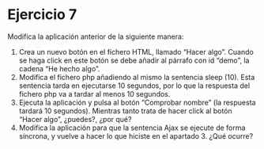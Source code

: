 # Ejercicio 7

Modifica la aplicación anterior de la siguiente manera:
1. Crea un nuevo botón en el fichero HTML, llamado “Hacer algo”. Cuando se haga click
en este botón se debe añadir al párrafo con id “demo”, la cadena “He hecho algo”.
2. Modifica el fichero php añadiendo al mismo la sentencia sleep (10). Esta sentencia tarda
en ejecutarse 10 segundos, por lo que la respuesta del fichero php va a tardar al menos
10 segundos.
3. Ejecuta la aplicación y pulsa al botón “Comprobar nombre” (la respuesta tardará 10
segundos). Mientras tanto trata de hacer click al botón “Hacer algo”, ¿puedes?, ¿por
qué?
4. Modifica la aplicación para que la sentencia Ajax se ejecute de forma síncrona, y vuelve
a hacer lo que hiciste en el apartado 3. ¿Qué ocurre?